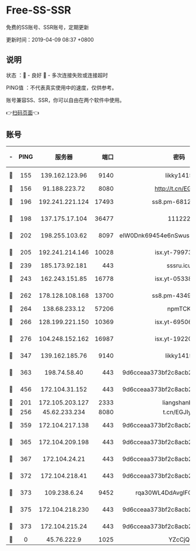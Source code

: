 # Free-SS-SSR

免费的SS账号、SSR账号，定期更新

更新时间：2019-04-09 08:37 +0800

## 说明

状态     ：🙂 - 良好 🙁 - 多次连接失败或连接超时

PING值   ：不代表真实使用中的速度，仅供参考。

账号兼容SS、SSR，你可以自由在两个软件中使用。

👉[扫码页面](https://liesauer.github.io/Free-SS-SSR/)👈

## 账号

|-|PING|服务器|端口|密码|加密方式|区域|
|:----:|:----:|:-----:|-----:|:----:|:----:|:----:|
|🙂|155|139.162.123.96|9140|likky1415|aes-256-cfb|JP|
|🙂|156|91.188.223.72|8080|http://t.cn/EGJIyrl|rc4-md5|RU|
|🙂|196|192.241.221.124|17493|ss8.pm-68127686|aes-256-cfb|US|
|🙂|198|137.175.17.104|36477|111222|aes-256-cfb|CN|
|🙂|202|198.255.103.62|8097|eIW0Dnk69454e6nSwuspv9DmS201tQ0D|aes-256-cfb|US|
|🙂|205|192.241.214.146|10028|isx.yt-79973395|aes-256-cfb|US|
|🙂|239|185.173.92.181|443|sssru.icu|rc4-md5|RU|
|🙂|243|162.243.151.85|16778|isx.yt-05338724|aes-256-cfb|US|
|🙂|262|178.128.108.168|13700|ss8.pm-43493831|aes-256-cfb|SG|
|🙂|264|138.68.233.12|57206|npmTCK|rc4-md5|US|
|🙂|266|128.199.221.150|10369|isx.yt-69506615|aes-256-cfb|SG|
|🙂|276|104.248.152.162|16987|isx.yt-19220154|aes-256-cfb|SG|
|🙂|347|139.162.185.76|9140|likky1415|aes-256-cfb|DE|
|🙂|363|198.74.58.40|443|9d6cceaa373bf2c8acb22e60b6a58be6|aes-256-cfb|US|
|🙂|456|172.104.31.152|443|9d6cceaa373bf2c8acb22e60b6a58be6|aes-256-cfb|US|
|🙂|201|172.105.203.127|2333|liangshanbo|chacha20|JP|
|🙂|256|45.62.233.234|8080|t.cn/EGJIyrl|rc4-md5|CA|
|🙂|359|172.104.217.138|443|9d6cceaa373bf2c8acb22e60b6a58be6|aes-256-cfb|US|
|🙂|365|172.104.209.198|443|9d6cceaa373bf2c8acb22e60b6a58be6|aes-256-cfb|US|
|🙂|367|172.104.24.21|443|9d6cceaa373bf2c8acb22e60b6a58be6|aes-256-cfb|US|
|🙂|372|172.104.218.41|443|9d6cceaa373bf2c8acb22e60b6a58be6|aes-256-cfb|US|
|🙂|373|109.238.6.24|9452|rqa30WL4DdAvgIFG6Fs3znzTa|aes-256-cfb|FR|
|🙂|375|172.104.218.230|443|9d6cceaa373bf2c8acb22e60b6a58be6|aes-256-cfb|US|
|🙁|373|172.104.215.24|443|9d6cceaa373bf2c8acb22e60b6a58be6|aes-256-cfb|US|
|🙁|0|45.76.222.9|1025|YZcCjQ|rc4-md5|JP|
